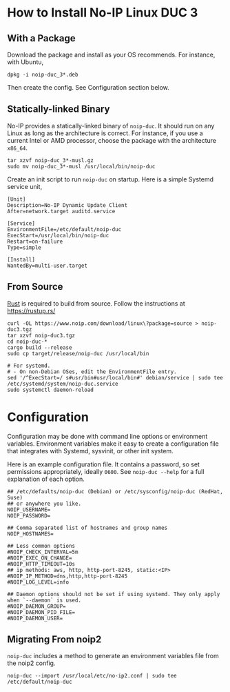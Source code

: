 How to Install No-IP Linux DUC 3
================================

With a Package
--------------

Download the package and install as your OS recommends. For instance, with Ubuntu,

```
dpkg -i noip-duc_3*.deb
```

Then create the config. See Configuration section below.

Statically-linked Binary
----------------------

No-IP provides a statically-linked binary of `noip-duc`. It should run on any Linux as long as the architecture is correct. For instance, if you use a current Intel or AMD processor, choose the package with the architecture `x86_64`.

```
tar xzvf noip-duc_3*-musl.gz
sudo mv noip-duc_3*-musl /usr/local/bin/noip-duc
```

Create an init script to run `noip-duc` on startup. Here is a simple Systemd service unit,

```
[Unit]
Description=No-IP Dynamic Update Client
After=network.target auditd.service

[Service]
EnvironmentFile=/etc/default/noip-duc
ExecStart=/usr/local/bin/noip-duc
Restart=on-failure
Type=simple

[Install]
WantedBy=multi-user.target
```

From Source
-----------

[Rust](https://www.rust-lang.org/) is required to build from source. Follow the instructions at https://rustup.rs/

```
curl -OL https://www.noip.com/download/linux\?package=source > noip-duc3.tgz
tar xzvf noip-duc3.tgz
cd noip-duc-*
cargo build --release
sudo cp target/release/noip-duc /usr/local/bin

# For systemd.
# - On non-Debian OSes, edit the EnvironmentFile entry.
sed '/^ExecStart=/ s#usr/bin#usr/local/bin#' debian/service | sudo tee /etc/systemd/system/noip-duc.service
sudo systemctl daemon-reload
```

Configuration
=============

Configuration may be done with command line options or environment variables. Environment variables make it easy to create a configuration file that integrates with Systemd, sysvinit, or other init system.

Here is an example configuration file. It contains a password, so set permissions appropriately, ideally `0600`. See `noip-duc --help` for a full explanation of each option.

```
## /etc/defaults/noip-duc (Debian) or /etc/sysconfig/noip-duc (RedHat, Suse)
## or anywhere you like.
NOIP_USERNAME=
NOIP_PASSWORD=

## Comma separated list of hostnames and group names
NOIP_HOSTNAMES=

## Less common options
#NOIP_CHECK_INTERVAL=5m
#NOIP_EXEC_ON_CHANGE=
#NOIP_HTTP_TIMEOUT=10s
## ip methods: aws, http, http-port-8245, static:<IP>
#NOIP_IP_METHOD=dns,http,http-port-8245
#NOIP_LOG_LEVEL=info

## Daemon options should not be set if using systemd. They only apply when `--daemon` is used.
#NOIP_DAEMON_GROUP=
#NOIP_DAEMON_PID_FILE=
#NOIP_DAEMON_USER=
```

Migrating From noip2
--------------------

`noip-duc` includes a method to generate an environment variables file from the noip2 config.

```
noip-duc --import /usr/local/etc/no-ip2.conf | sudo tee /etc/default/noip-duc
```
